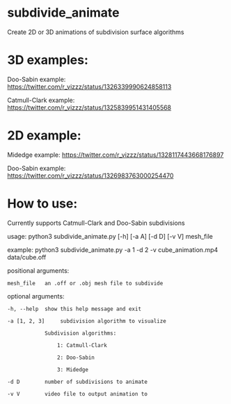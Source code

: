 # subdivide_animate
Create 2D or 3D animations of subdivision surface algorithms

# 3D examples:

Doo-Sabin example: https://twitter.com/r_vizzz/status/1326339990624858113

Catmull-Clark example: https://twitter.com/r_vizzz/status/1325839951431405568

# 2D example:

Midedge example: https://twitter.com/r_vizzz/status/1328117443668176897

Doo-Sabin example: https://twitter.com/r_vizzz/status/1326983763000254470

# How to use:

Currently supports Catmull-Clark and Doo-Sabin subdivisions

usage: python3 subdivide_animate.py [-h] [-a A] [-d D] [-v V] mesh_file

example: python3 subdivide_animate.py -a 1 -d 2 -v cube_animation.mp4 data/cube.off

positional arguments:

    mesh_file   an .off or .obj mesh file to subdivide

optional arguments:

    -h, --help  show this help message and exit
  
    -a [1, 2, 3]     subdivision algorithm to visualize
  
              	Subdivision algorithms:
                
              		1: Catmull-Clark
                  
              		2: Doo-Sabin
                    
                    3: Midedge
                  
    -d D        number of subdivisions to animate
  
    -v V        video file to output animation to
  
